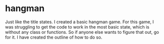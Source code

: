 # hangman
Just like the title states. I created a basic hangman game. 
For this game, I was struggling to get the code to work in the most basic state, which is without any class or functions. 
So if anyone else wants to figure that out, go for it. I have created the outline of how to do so.  
